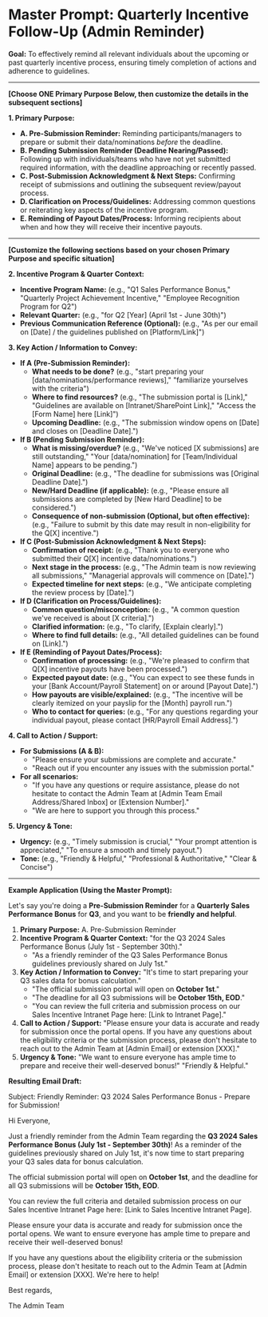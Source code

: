 # Master Prompt: Quarterly Incentive Follow-Up (Admin Reminder)

**Goal:** To effectively remind all relevant individuals about the upcoming or past quarterly incentive process, ensuring timely completion of actions and adherence to guidelines.

---

**[Choose ONE Primary Purpose Below, then customize the details in the subsequent sections]**

**1. Primary Purpose:**

*   **A. Pre-Submission Reminder:** Reminding participants/managers to prepare or submit their data/nominations *before* the deadline.
*   **B. Pending Submission Reminder (Deadline Nearing/Passed):** Following up with individuals/teams who have not yet submitted required information, with the deadline approaching or recently passed.
*   **C. Post-Submission Acknowledgment & Next Steps:** Confirming receipt of submissions and outlining the subsequent review/payout process.
*   **D. Clarification on Process/Guidelines:** Addressing common questions or reiterating key aspects of the incentive program.
*   **E. Reminding of Payout Dates/Process:** Informing recipients about when and how they will receive their incentive payouts.

---

**[Customize the following sections based on your chosen Primary Purpose and specific situation]**

**2. Incentive Program & Quarter Context:**

*   **Incentive Program Name:** (e.g., "Q1 Sales Performance Bonus," "Quarterly Project Achievement Incentive," "Employee Recognition Program for Q2")
*   **Relevant Quarter:** (e.g., "for Q2 [Year] (April 1st - June 30th)")
*   **Previous Communication Reference (Optional):** (e.g., "As per our email on [Date] / the guidelines published on [Platform/Link]")

**3. Key Action / Information to Convey:**

*   **If A (Pre-Submission Reminder):**
    *   **What needs to be done?** (e.g., "start preparing your [data/nominations/performance reviews]," "familiarize yourselves with the criteria")
    *   **Where to find resources?** (e.g., "The submission portal is [Link]," "Guidelines are available on [Intranet/SharePoint Link]," "Access the [Form Name] here [Link]")
    *   **Upcoming Deadline:** (e.g., "The submission window opens on [Date] and closes on [Deadline Date].")
*   **If B (Pending Submission Reminder):**
    *   **What is missing/overdue?** (e.g., "We've noticed [X submissions] are still outstanding," "Your [data/nomination] for [Team/Individual Name] appears to be pending.")
    *   **Original Deadline:** (e.g., "The deadline for submissions was [Original Deadline Date].")
    *   **New/Hard Deadline (if applicable):** (e.g., "Please ensure all submissions are completed by [New Hard Deadline] to be considered.")
    *   **Consequence of non-submission (Optional, but often effective):** (e.g., "Failure to submit by this date may result in non-eligibility for the Q[X] incentive.")
*   **If C (Post-Submission Acknowledgment & Next Steps):**
    *   **Confirmation of receipt:** (e.g., "Thank you to everyone who submitted their Q[X] incentive data/nominations.")
    *   **Next stage in the process:** (e.g., "The Admin team is now reviewing all submissions," "Managerial approvals will commence on [Date].")
    *   **Expected timeline for next steps:** (e.g., "We anticipate completing the review process by [Date].")
*   **If D (Clarification on Process/Guidelines):**
    *   **Common question/misconception:** (e.g., "A common question we've received is about [X criteria].")
    *   **Clarified information:** (e.g., "To clarify, [Explain clearly].")
    *   **Where to find full details:** (e.g., "All detailed guidelines can be found on [Link].")
*   **If E (Reminding of Payout Dates/Process):**
    *   **Confirmation of processing:** (e.g., "We're pleased to confirm that Q[X] incentive payouts have been processed.")
    *   **Expected payout date:** (e.g., "You can expect to see these funds in your [Bank Account/Payroll Statement] on or around [Payout Date].")
    *   **How payouts are visible/explained:** (e.g., "The incentive will be clearly itemized on your payslip for the [Month] payroll run.")
    *   **Who to contact for queries:** (e.g., "For any questions regarding your individual payout, please contact [HR/Payroll Email Address].")

**4. Call to Action / Support:**

*   **For Submissions (A & B):**
    *   "Please ensure your submissions are complete and accurate."
    *   "Reach out if you encounter any issues with the submission portal."
*   **For all scenarios:**
    *   "If you have any questions or require assistance, please do not hesitate to contact the Admin Team at [Admin Team Email Address/Shared Inbox] or [Extension Number]."
    *   "We are here to support you through this process."

**5. Urgency & Tone:**

*   **Urgency:** (e.g., "Timely submission is crucial," "Your prompt attention is appreciated," "To ensure a smooth and timely payout.")
*   **Tone:** (e.g., "Friendly & Helpful," "Professional & Authoritative," "Clear & Concise")

---

**Example Application (Using the Master Prompt):**

Let's say you're doing a **Pre-Submission Reminder** for a **Quarterly Sales Performance Bonus** for **Q3**, and you want to be **friendly and helpful**.

1.  **Primary Purpose:** A. Pre-Submission Reminder
2.  **Incentive Program & Quarter Context:** "for the Q3 2024 Sales Performance Bonus (July 1st - September 30th)."
    *   "As a friendly reminder of the Q3 Sales Performance Bonus guidelines previously shared on July 1st."
3.  **Key Action / Information to Convey:** "It's time to start preparing your Q3 sales data for bonus calculation."
    *   "The official submission portal will open on **October 1st**."
    *   "The deadline for all Q3 submissions will be **October 15th, EOD**."
    *   "You can review the full criteria and submission process on our Sales Incentive Intranet Page here: [Link to Intranet Page]."
4.  **Call to Action / Support:** "Please ensure your data is accurate and ready for submission once the portal opens. If you have any questions about the eligibility criteria or the submission process, please don't hesitate to reach out to the Admin Team at [Admin Email] or extension [XXX]."
5.  **Urgency & Tone:** "We want to ensure everyone has ample time to prepare and receive their well-deserved bonus!" "Friendly & Helpful."

**Resulting Email Draft:**

Subject: Friendly Reminder: Q3 2024 Sales Performance Bonus - Prepare for Submission!

Hi Everyone,

Just a friendly reminder from the Admin Team regarding the **Q3 2024 Sales Performance Bonus (July 1st - September 30th)**! As a reminder of the guidelines previously shared on July 1st, it's now time to start preparing your Q3 sales data for bonus calculation.

The official submission portal will open on **October 1st**, and the deadline for all Q3 submissions will be **October 15th, EOD**.

You can review the full criteria and detailed submission process on our Sales Incentive Intranet Page here: [Link to Sales Incentive Intranet Page].

Please ensure your data is accurate and ready for submission once the portal opens. We want to ensure everyone has ample time to prepare and receive their well-deserved bonus!

If you have any questions about the eligibility criteria or the submission process, please don't hesitate to reach out to the Admin Team at [Admin Email] or extension [XXX]. We're here to help!

Best regards,

The Admin Team
